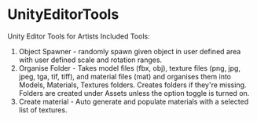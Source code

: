 # UnityEditorTools
Unity Editor Tools for Artists
Included Tools:
1. Object Spawner - randomly spawn given object in user defined area with user defined scale and rotation ranges.
2. Organise Folder - Takes model files (fbx, obj), texture files (png, jpg, jpeg, tga, tif, tiff), and material files (mat) and organises them into Models, Materials, Textures folders. Creates folders if they're missing. Folders are created under Assets unless the option toggle is turned on.
3. Create material - Auto generate and populate materials with a selected list of textures.

